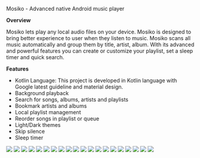 Mosiko - Advanced native Android music player


<p><b>Overview</b></p>

<p>
Mosiko lets play any local audio files on your device. Mosiko is designed to bring better experience to user when they listen to music. 
Mosiko scans all music automatically and group them by title, artist, album. With its advanced and powerful features you can create or customize your playlist, set a sleep timer and quick search. 
 </p>

<b>Features</b>
<ul>
	<li>Kotlin Language: This project is developed in Kotlin language with Google latest guideline and material design.</li>
    	<li>Background playback</li>
	<li>Search for songs, albums, artists and playlists</li>
	<li>Bookmark artists and albums</li>
	<li>Local playlist management</li>
	<li>Reorder songs in playlist or queue</li>
	<li>Light/Dark themes</li>
	<li>Skip silence</li>
	<li>Sleep timer</li>
</ul>


![](01.png)
![](02.png)
![](03.png)
![](04.png)
![](05.png)
![](06.png)
![](07.png)
![](08.png)
![](09.png)
![](10.png)
![](11.png)
![](12.png)
![](13.png)
![](14.png)
![](15.png)
![](16.png)
![](17.png)
![](18.png)
![](19.png)
![](20.png)
